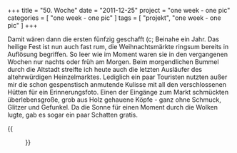 +++
title = "50. Woche"
date = "2011-12-25"
project = "one week - one pic"
categories = [ "one week - one pic" ]
tags = [ "projekt", "one week - one pic" ]
+++

Damit wären dann die ersten fünfzig geschafft (c; Beinahe ein Jahr. Das heilige Fest ist nun auch fast rum, die Weihnachtsmärkte ringsum bereits in Auflösung begriffen. So leer wie im Moment waren sie in den vergangenen Wochen nur nachts oder früh am Morgen. Beim morgendlichen Bummel durch die Altstadt streifte ich heute auch die letzten Ausläufer des altehrwürdigen Heinzelmarktes. Lediglich ein paar Touristen nutzten außer mir die schon gespenstisch anmutende Kulisse mit all den verschlossenen Hütten für ein Erinnerungsfoto. Einen der Eingänge zum Markt schmückten überlebensgroße, grob aus Holz gehauene Köpfe - ganz ohne Schmuck, Glitzer und Gefunkel. Da die Sonne für einen Moment durch die Wolken lugte, gab es sogar ein paar Schatten gratis.

{{<figure src="/images/1week1pic/20111224-1247-014.jpg" title="Besinnung">}}
